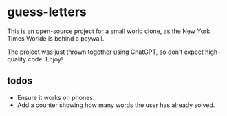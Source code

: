 # guess-letters

This is an open-source project for a small world clone, as the New York Times Worlde is behind a paywall.

The project was just thrown together using ChatGPT, so don't expect high-quality code. Enjoy!

## todos

- Ensure it works on phones.
- Add a counter showing how many words the user has already solved.